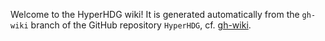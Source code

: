 Welcome to the HyperHDG wiki! It is generated automatically from the `gh-wiki` branch of the GitHub
repository `HyperHDG`, cf. [gh-wiki](tree/gh-wiki).
